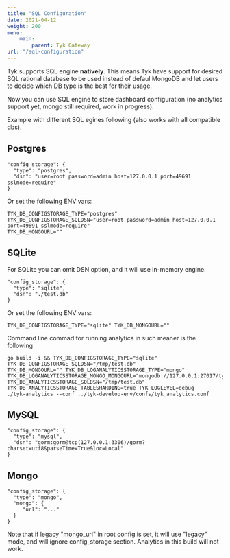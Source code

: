 ```yaml
---
title: "SQL Configuration"
date: 2021-04-12
weight: 200
menu:
    main:
        parent: Tyk Gateway
url: "/sql-configuration"
---
```


Tyk supports SQL engine **natively**. This means Tyk have support for desired SQL rational database to be used instead of defaul MongoDB and let users to decide which DB type is the best for their usage.

Now you can use SQL engine to store dashboard configuration (no analytics support yet, mongo still required, work in progress).

Example with different SQL egines following (also works with all compatible dbs).
## Postgres
```
"config_storage": {
  "type": "postgres",
  "dsn": "user=root password=admin host=127.0.0.1 port=49691 sslmode=require"
}
```
Or set the following ENV vars:
```
TYK_DB_CONFIGSTORAGE_TYPE="postgres"
TYK_DB_CONFIGSTORAGE_SQLDSN="user=root password=admin host=127.0.0.1 port=49691 sslmode=require"
TYK_DB_MONGOURL=""
```
## SQLite
For SQLite you can omit DSN option, and it will use in-memory engine.
```
"config_storage": {
  "type": "sqlite",
  "dsn": "./test.db"
}
```
Or set the following ENV vars:
```
TYK_DB_CONFIGSTORAGE_TYPE="sqlite" TYK_DB_MONGOURL=""
```

Command line commad for running analytics in such meaner is the following

```
go build -i && TYK_DB_CONFIGSTORAGE_TYPE="sqlite" TYK_DB_CONFIGSTORAGE_SQLDSN="/tmp/test.db"
TYK_DB_MONGOURL="" TYK_DB_LOGANALYTICSSTORAGE_TYPE="mongo"
TYK_DB_LOGANALYTICSSTORAGE_MONGO_MONGOURL="mongodb://127.0.0.1:27017/tyk_analytics"
TYK_DB_ANALYTICSSTORAGE_SQLDSN="/tmp/test.db"
TYK_DB_ANALYTICSSTORAGE_TABLESHARDING=true TYK_LOGLEVEL=debug
./tyk-analytics --conf ../tyk-develop-env/confs/tyk_analytics.conf
```

## MySQL
```
"config_storage": {
  "type": "mysql",
  "dsn": "gorm:gorm@tcp(127.0.0.1:3306)/gorm?charset=utf8&parseTime=True&loc=Local"
}
```

## Mongo
```
"config_storage": {
  "type": "mongo",
  "mongo": {
     "url": "..."
  }
}
```
Note that if legacy "mongo_url" in root config is set, it will use "legacy" mode, and will ignore config_storage section.
Analytics in this build will not work.


